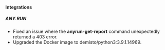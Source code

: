 
#### Integrations
##### ANY.RUN
- Fixed an issue where the **anyrun-get-report** command unexpectedly returned a 403 error.
- Upgraded the Docker image to demisto/python3:3.9.1.14969.
